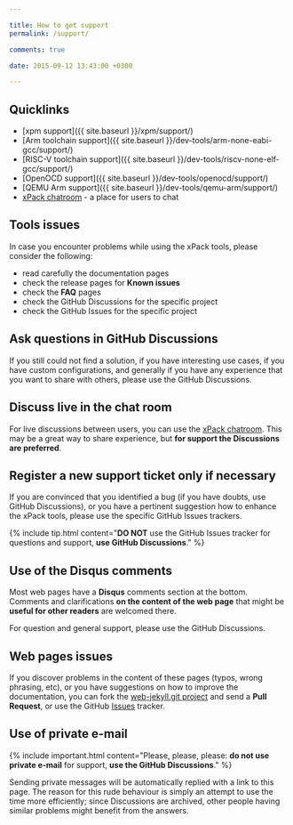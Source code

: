 ```yaml
---

title: How to get support
permalink: /support/

comments: true

date: 2015-09-12 13:43:00 +0300

---
```


## Quicklinks

- [xpm support]({{ site.baseurl }}/xpm/support/)
- [Arm toolchain support]({{ site.baseurl }}/dev-tools/arm-none-eabi-gcc/support/)
- [RISC-V toolchain support]({{ site.baseurl }}/dev-tools/riscv-none-elf-gcc/support/)
- [OpenOCD support]({{ site.baseurl }}/dev-tools/openocd/support/)
- [QEMU Arm support]({{ site.baseurl }}/dev-tools/qemu-arm/support/)
- [xPack chatroom](https://gitter.im/xpack/) - a place for users to chat

## Tools issues

In case you encounter problems while using the xPack tools, please
consider the following:

- read carefully the documentation pages
- check the release pages for **Known issues**
- check the **FAQ** pages
- check the GitHub Discussions for the specific project
- check the GitHub Issues for the specific project

## Ask questions in GitHub Discussions

If you still could not find a solution, if you have interesting use
cases, if you have custom configurations, and generally if you have
any experience that you want to share with others, please use the
GitHub Discussions.

## Discuss live in the chat room

For live discussions between users, you can use the
[xPack chatroom](https://gitter.im/xpack/community).
This may be a great way to share experience, but **for support
the Discussions are preferred**.

## Register a new support ticket only if necessary

If you are convinced that you identified a bug (if you have doubts,
use GitHub Discussions), or you have a pertinent suggestion how to enhance
the xPack tools, please use the specific GitHub Issues trackers.

{% include tip.html content="**DO NOT** use the GitHub Issues tracker
for questions and support, **use GitHub Discussions**." %}

## Use of the Disqus comments

Most web pages have a **Disqus** comments section at the bottom.
Comments and clarifications **on the content of the web page** that
might be **useful for other readers** are welcomed there.

For question and general support, please use the GitHub Discussions.

## Web pages issues

If you discover problems in the content of these pages (typos,
wrong phrasing, etc), or you have suggestions on how to improve the
documentation,
you can fork the
[web-jekyll.git project](https://github.com/xpack/web-jekyll/pulls/)
and send a **Pull Request**, or use the GitHub
[Issues](https://github.com/xpack/web-jekyll/issues/) tracker.

## Use of private e-mail

{% include important.html content="Please, please, please: **do not use
private e-mail** for support, **use the GitHub Discussions**." %}

Sending private messages will be automatically replied with
a link to this page.
The reason for this rude behaviour is simply an attempt to use
the time more efficiently; since Discussions are archived, other people
having similar problems might benefit from the answers.

